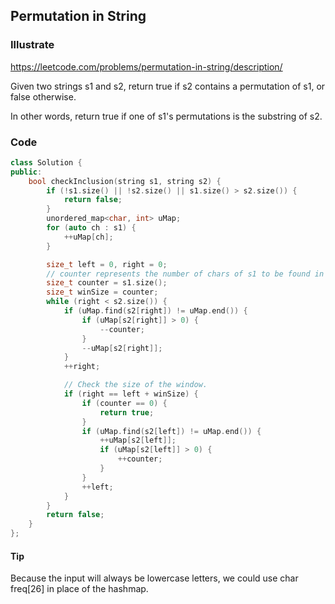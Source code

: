 ## Permutation in String
### Illustrate
<https://leetcode.com/problems/permutation-in-string/description/>

Given two strings s1 and s2, return true if s2 contains a permutation of s1, or false otherwise.

In other words, return true if one of s1's permutations is the substring of s2.

### Code
```c++
class Solution {
public:
    bool checkInclusion(string s1, string s2) {
        if (!s1.size() || !s2.size() || s1.size() > s2.size()) {
            return false;
        }
        unordered_map<char, int> uMap;
        for (auto ch : s1) {
            ++uMap[ch];
        }

        size_t left = 0, right = 0;
        // counter represents the number of chars of s1 to be found in s2.
        size_t counter = s1.size();
        size_t winSize = counter;
        while (right < s2.size()) {
            if (uMap.find(s2[right]) != uMap.end()) {
                if (uMap[s2[right]] > 0) {
                    --counter;
                }
                --uMap[s2[right]];
            }
            ++right;

            // Check the size of the window.
            if (right == left + winSize) {
                if (counter == 0) {
                    return true;
                }
                if (uMap.find(s2[left]) != uMap.end()) {
                    ++uMap[s2[left]];
                    if (uMap[s2[left]] > 0) {
                        ++counter;
                    }
                }
                ++left;
            }
        }
        return false;
    }
};
```

#### Tip
Because the input will always be lowercase letters, we could use
char freq[26] in place of the hashmap.
